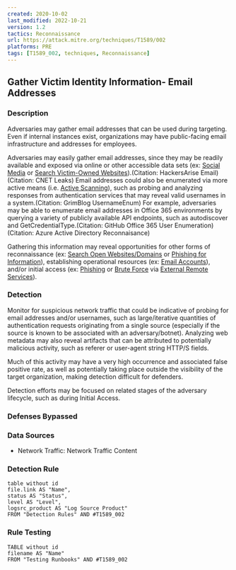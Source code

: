 ```yaml
---
created: 2020-10-02
last_modified: 2022-10-21
version: 1.2
tactics: Reconnaissance
url: https://attack.mitre.org/techniques/T1589/002
platforms: PRE
tags: [T1589_002, techniques, Reconnaissance]
---
```


## Gather Victim Identity Information- Email Addresses

### Description

Adversaries may gather email addresses that can be used during targeting. Even if internal instances exist, organizations may have public-facing email infrastructure and addresses for employees.

Adversaries may easily gather email addresses, since they may be readily available and exposed via online or other accessible data sets (ex: [Social Media](https://attack.mitre.org/techniques/T1593/001) or [Search Victim-Owned Websites](https://attack.mitre.org/techniques/T1594)).(Citation: HackersArise Email)(Citation: CNET Leaks) Email addresses could also be enumerated via more active means (i.e. [Active Scanning](https://attack.mitre.org/techniques/T1595)), such as probing and analyzing responses from authentication services that may reveal valid usernames in a system.(Citation: GrimBlog UsernameEnum) For example, adversaries may be able to enumerate email addresses in Office 365 environments by querying a variety of publicly available API endpoints, such as autodiscover and GetCredentialType.(Citation: GitHub Office 365 User Enumeration)(Citation: Azure Active Directory Reconnaisance)

Gathering this information may reveal opportunities for other forms of reconnaissance (ex: [Search Open Websites/Domains](https://attack.mitre.org/techniques/T1593) or [Phishing for Information](https://attack.mitre.org/techniques/T1598)), establishing operational resources (ex: [Email Accounts](https://attack.mitre.org/techniques/T1586/002)), and/or initial access (ex: [Phishing](https://attack.mitre.org/techniques/T1566) or [Brute Force](https://attack.mitre.org/techniques/T1110) via [External Remote Services](https://attack.mitre.org/techniques/T1133)).

### Detection

Monitor for suspicious network traffic that could be indicative of probing for email addresses and/or usernames, such as large/iterative quantities of authentication requests originating from a single source (especially if the source is known to be associated with an adversary/botnet). Analyzing web metadata may also reveal artifacts that can be attributed to potentially malicious activity, such as referer or user-agent string HTTP/S fields.

Much of this activity may have a very high occurrence and associated false positive rate, as well as potentially taking place outside the visibility of the target organization, making detection difficult for defenders.

Detection efforts may be focused on related stages of the adversary lifecycle, such as during Initial Access.

### Defenses Bypassed



### Data Sources

  - Network Traffic: Network Traffic Content
### Detection Rule

```dataview
table without id
file.link AS "Name",
status AS "Status",
level AS "Level",
logsrc_product AS "Log Source Product"
FROM "Detection Rules" AND #T1589_002
```

### Rule Testing

```dataview
TABLE without id
filename AS "Name"
FROM "Testing Runbooks" AND #T1589_002
```
